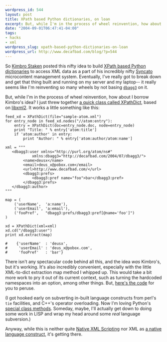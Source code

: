 ```yaml
--- 
wordpress_id: 544
layout: post
title: XPath based Python dictionaries, on loan
excerpt: But, while I'm in the process of wheel reinvention, how about I borrow Kimbro's idea?  I just threw together a quick class called XPathDict, based on libxml2.
date: "2004-09-01T06:47:41-04:00"
tags: 
- hacks
- xml
wordpress_slug: xpath-based-python-dictionaries-on-loan
wordpress_url: http://www.decafbad.com/blog/?p=544
---
```

So [Kimbro Staken][kimbro] posted this nifty idea to build [XPath based Python dictionaries][xpathdict] to access XML data as a part of his incredibly nifty [Syncato][syncato] microcontent management system.  Eventually, I've really got to break down and get that thing built and running on my server and my laptop-- it really seems like I'm reinventing so many wheels by not basing [`dbagg3`][dbagg3] on it.

But, while I'm in the process of wheel reinvention, how about I borrow Kimbro's idea?  I just threw together [a quick class called XPathDict][myxdict], based on [libxml2][libxml2].  It works a little something like this:

    feed_xd = XPathDict(file="sample-atom.xml")
    for entry_node in feed_xd.nodes("//atom:entry"):
        entry = XPathDict(doc=entry_node.doc, node=entry_node)
        print "Title: " % entry['atom:title']
        if 'atom:author' in entry:
            print "Author: " % entry['atom:author/atom:name']

    xml = """
       <dbagg3:user xmlns="http://purl.org/atom/ns#" 
                xmlns:dbagg3="http://decafbad.com/2004/07/dbagg3/">
            <name>deusx</name>
            <email>deus_x@pobox.com</email>
            <url>http://www.decafbad.com/</url>
            <dbagg3:prefs>
                <dbagg3:pref name="foo">bar</dbagg3:pref>
            </dbagg3:prefs>
       </dbagg3:author>
    """

    map = (
        ('userName',  'a:name'),
        ('userEmail', 'a:email'),
        ('fooPref',   "dbagg3:prefs/dbagg3:pref[@name='foo']")
    )

    xd = XPathDict(xml=xml)
    xd.cd("/dbagg3:user")
    print xd.extract(map)

    #    {'userName'  : 'deusx', 
    #     'userEmail' : 'deus_x@pobox.com', 
    #     'fooPref'   : 'bar'}

There isn't any spectacular code behind all this, and the idea *was* Kimbro's, but it's working.  It's also incredibly convenient, especially with the little XML-to-dict extraction map method I whipped up.  This would take a bit more work to pry it out of its current context, such as turning the hardcoded namespaces into an option, among other things.  But, [here's the code][myxdict] for you to peruse.

(I got hooked early on subverting in-built language constructs from perl's `tie` facilities, and C++'s operator overloading.  Now I'm loving Python's [special class methods][methods].  Someday, maybe, I'll actually get down to doing some work in LISP and wrap my head around some *real* language subversion.)

Anyway, while this is neither quite [Native XML Scripting][nativexml] nor XML as [a native language construct][nativeconstruct], it's getting there.

[methods]: http://diveintopython.org/object_oriented_framework/special_class_methods2.html
[nativeconstruct]: http://www.xmldatabases.org/WK/blog/663?t=item
[nativexml]: http://dev2dev.bea.com/products/wlworkshop/articles/JSchneider_XML.jsp
[libxml2]: http://www.xmlsoft.org/
[myxdict]: http://www.decafbad.com/cvs/*checkout*/dbagg3/lib/dbagg3/xmlutils.py
[dbagg3]: http://www.decafbad.com/cvs/dbagg3/
[syncato]: http://www.syncato.org/
[kimbro]: http://www.xmldatabases.org/WK/blog
[xpathdict]: http://www.xmldatabases.org/WK/blog/1964_XPath_based_Python_Dictionaries.item
